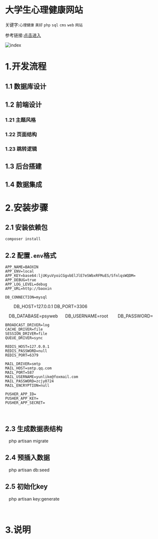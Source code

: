 # 大学生心理健康网站  

关键字:`心理健康` `美好` `php` `sql` `cms` `web` `网站`  

参考链接:[点击进入](http://psy.fh21.com.cn)  

![index](http://www.galaxee.cn/static/PsyWeb/design/%E9%A6%96%E9%A1%B5.png) 

# 1.开发流程

## 1.1 数据库设计

## 1.2 前端设计

### 1.21 主题风格

### 1.22 页面结构

### 1.23 跳转逻辑

## 1.3 后台搭建

## 1.4 数据集成

# 2.安装步骤

## 2.1 安装依赖包  

    composer install  
  
## 2.2 配置`.env`格式  

    APP_NAME=BAOXIN
    APP_ENV=local
    APP_KEY=base64:ljUKyuVyoiCGgvbElJlE7eSWbxRFMuES/SfnlqsWQDM=
    APP_DEBUG=true
    APP_LOG_LEVEL=debug
    APP_URL=http://baoxin

    DB_CONNECTION=mysql
    
    DB_HOST=127.0.0.1
    DB_PORT=3306
 
    DB_DATABASE=psyweb
  
    DB_USERNAME=root
    
    DB_PASSWORD=

    BROADCAST_DRIVER=log
    CACHE_DRIVER=file
    SESSION_DRIVER=file
    QUEUE_DRIVER=sync

    REDIS_HOST=127.0.0.1
    REDIS_PASSWORD=null
    REDIS_PORT=6379

    MAIL_DRIVER=smtp
    MAIL_HOST=smtp.qq.com
    MAIL_PORT=587
    MAIL_USERNAME=yunlike@foxmail.com
    MAIL_PASSWORD=zcjy0724
    MAIL_ENCRYPTION=null

    PUSHER_APP_ID=
    PUSHER_APP_KEY=
    PUSHER_APP_SECRET=
  
## 2.3 生成数据表结构  

    php artisan migrate  
    
## 2.4 预插入数据 

    php artisan db:seed
   
## 2.5 初始化key
  
    php artisan key:generate
 
  

# 3.说明





